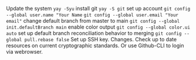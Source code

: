 Update the system 
	`yay -Syu`
install git 
	`yay -S git`
set up account 
	`git config --global user.name "Your Name`
	`git config --global user.email "Your email"`
change default branch from master to main 
	`git config --global init.defaultBranch main`
enable color output 
	`git config --global color.ui auto`
set up default branch reconciliation behavior to merging 
	`git config --global pull.rebase false`
Set up SSH key. Changes. Check up to date resources on current cryptographic standards. Or use Github-CLI to login via webrowser. 

